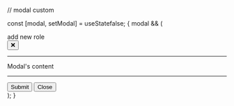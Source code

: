 // modal custom    

   const [modal, setModal] = useState<boolean>false;
   {
      modal && (
         <div className="fixed flex w-full h-full bg-gray-500/75 top-0 left-0">
               <div className="flex flex-col w-1/3 h-auto bg-white m-auto items-center p-5 rounded index-30 font-bold">
               <div className="flex w-full justify-between text-2xl font-bold">
                  <div className="uppercase">add new role</div>
                  <button type="button">
                     ❌
                  </button>
               </div>
               <hr className="w-full my-3 bg-black h-0.5" />
               <div>Modal's content</div>
               <div className="flex w-full flex-col mt-auto">
                  <hr className="w-full my-3 bg-black h-0.5" />
                  <div className="flex justify-end">
                     <button
                        type="button"
                        className="block bg-blue-400 p-2 rounded font-bold"
                     >
                        Submit
                     </button>
                     <button
                        type="button"
                        className="block bg-red-400 p-2 rounded font-bold ms-5"
                     >
                        Close
                     </button>
                  </div>
               </div>
            </div>
         </div>
      );
   }
